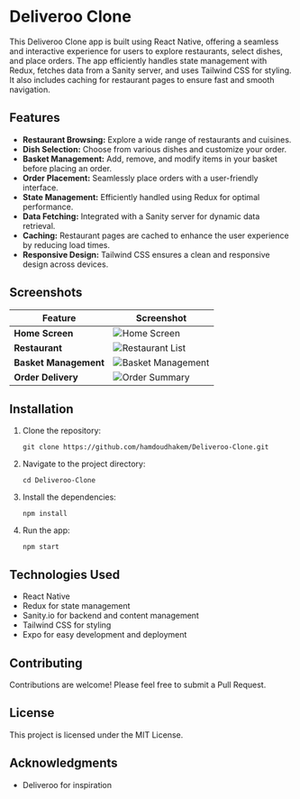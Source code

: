 # Deliveroo Clone

This Deliveroo Clone app is built using React Native, offering a seamless and interactive experience for users to explore restaurants, select dishes, and place orders. The app efficiently handles state management with Redux, fetches data from a Sanity server, and uses Tailwind CSS for styling. It also includes caching for restaurant pages to ensure fast and smooth navigation.

## Features

- **Restaurant Browsing:** Explore a wide range of restaurants and cuisines.
- **Dish Selection:** Choose from various dishes and customize your order.
- **Basket Management:** Add, remove, and modify items in your basket before placing an order.
- **Order Placement:** Seamlessly place orders with a user-friendly interface.
- **State Management:** Efficiently handled using Redux for optimal performance.
- **Data Fetching:** Integrated with a Sanity server for dynamic data retrieval.
- **Caching:** Restaurant pages are cached to enhance the user experience by reducing load times.
- **Responsive Design:** Tailwind CSS ensures a clean and responsive design across devices.

## Screenshots

| Feature            | Screenshot                              |
|--------------------|-----------------------------------------|
| **Home Screen**    | ![Home Screen](screenshots/Home.png) |
| **Restaurant** | ![Restaurant List](screenshots/Restaurant.png) |
| **Basket Management** | ![Basket Management](screenshots/Basket.png) |
| **Order Delivery**  | ![Order Summary](screenshots/Order_Finished.png) |

## Installation

1. Clone the repository:
   ```
   git clone https://github.com/hamdoudhakem/Deliveroo-Clone.git
   ```
2. Navigate to the project directory:
   ```
   cd Deliveroo-Clone
   ```
3. Install the dependencies:
   ```
   npm install
   ```
4. Run the app:
   ```
   npm start
   ```

## Technologies Used
- React Native
- Redux for state management
- Sanity.io for backend and content management
- Tailwind CSS for styling
- Expo for easy development and deployment

## Contributing
Contributions are welcome! Please feel free to submit a Pull Request.

## License
This project is licensed under the MIT License.

## Acknowledgments
- Deliveroo for inspiration
